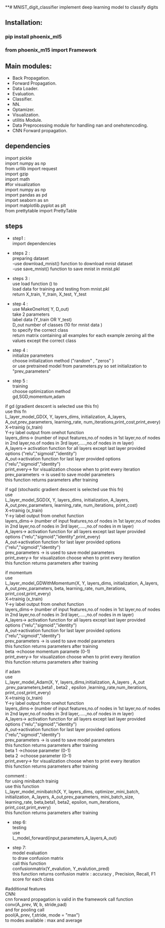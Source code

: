 **# MNIST_digit_classifier
implement deep learning model to classify digits

## Installation:
### pip install phoenix_ml5
### from phoenix_m15 import Framework


## Main modules:
* Back Propagation.
* Forward Propagation.
* Data Loader.
* Evaluation.
* Classifier.
* NN.
* Optamizer.
* Visualization.
* utilitis Module.
* Data Preprocessing module for handling nan and onehotencoding.
* CNN Forward propagation.

## dependencies<br/>
import pickle<br/>
import numpy as np<br/>
from urllib import request<br/>
import gzip<br/>
import math<br/>
#for visualization<br/>
import numpy as np<br/>
import pandas as pd<br/>
import seaborn as sn<br/>
import matplotlib.pyplot as plt<br/>
from prettytable import PrettyTable<br/>

## steps
* step1 :<br/> 
import dependencies<br/>

* steps 2 :<br/>
preparing dataset<br/>
-use download_mnist() function to download mnist dataset<br/> 
-use save_mnist() function to save mnist in mnist.pkl<br/>

* steps 3 :<br/>
use load function () to<br/>
load data for training and testing from mnist.pkl<br/>
return X_train, Y_train, X_test, Y_test<br/>

* step 4 :<br/>
use MakeOneHot( Y, D_out)<br/>
take 2 parameters<br/>
label data (Y_train OR Y_test)<br/>
D_out number of classes (10 for mnist data )<br/>
to specify the correct class<br/>
return matrix containing all examples for each example zeroing all the values except the correct class<br/>

* step 4 :<br/>
initialize parameters<br/>
choose initialization method ("random" , "zeros" )<br/>
or use pretrained model from parameters.py so set initialization to "prev_parameters"<br/>

* step 5 :<br/>
training<br/>
choose optimization method<br/>
gd,SGD,momentum,adam<br/>

if gd (gradient descent is selected use this fn)<br/>
use this fn<br/>
L_layer_model_GD(X, Y, layers_dims, initialization, A_layers, A_out,prev_parameters, learning_rate, num_iterations,print_cost,print_every)<br/>
X->trainig (x_train)<br/>
Y->y label output from onehot function<br/>
layers_dims-> (number of input features,no.of nodes in 1st layer,no.of nodes in 2nd layer,no.of nodes in 3rd layer,.....,no.of nodes in m layer)<br/>
A_layers-> activation function for all layers except last layer provided options ("relu","sigmoid","identity")<br/>
A_out->activation function for last layer provided options ("relu","sigmoid","identity")<br/>
print_every-> for visualization choose when to print every iteration<br/>
prev_parameters -> is used to save model parameters<br/>
this function returns parameters after training<br/>


if sgd (stochastic gradient descent is selected use this fn)<br/>
use<br/>
 L_layer_model_SGD(X, Y, layers_dims, initialization, A_layers, A_out,prev_parameters, learning_rate, num_iterations, print_cost)<br/>
X->trainig (x_train)<br/>
Y->y label output from onehot function<br/>
layers_dims-> (number of input features,no.of nodes in 1st layer,no.of nodes in 2nd layer,no.of nodes in 3rd layer,.....,no.of nodes in m layer)<br/>
A_layers-> activation function for all layers except last layer provided options ("relu","sigmoid","identity",print_every)<br/>
A_out->activation function for last layer provided options ("relu","sigmoid","identity")<br/>
prev_parameters -> is used to save model parameters<br/>
print_every-> for visualization choose when to print every iteration<br/>
this function returns parameters after training<br/> 


if momentum<br/>
use<br/>
 L_layer_model_GDWithMomentum(X, Y, layers_dims, initialization, A_layers, A_out,prev_parameters, beta, learning_rate, num_iterations, print_cost,print_every)<br/>
X->trainig (x_train)<br/>
Y->y label output from onehot function<br/>
layers_dims-> (number of input features,no.of nodes in 1st layer,no.of nodes in 2nd layer,no.of nodes in 3rd layer,.....,no.of nodes in m layer)<br/>
A_layers-> activation function for all layers except last layer provided options ("relu","sigmoid","identity")<br/>
A_out->activation function for last layer provided options ("relu","sigmoid","identity")<br/>
prev_parameters -> is used to save model parameters<br/>
this function returns parameters after training<br/>
beta ->choose momentum paramete (0-1)<br/>
print_every-> for visualization choose when to print every iteration<br/>
this function returns parameters after training<br/>

if adam<br/>
use<br/>
L_layer_model_Adam(X, Y, layers_dims,initialization, A_layers , A_out ,prev_parameters,beta1 , beta2 ,  epsilon ,learning_rate,num_iterations,  print_cost,print_every)<br/>
X->trainig (x_train)<br/>
Y->y label output from onehot function<br/>
layers_dims-> (number of input features,no.of nodes in 1st layer,no.of nodes in 2nd layer,no.of nodes in 3rd layer,.....,no.of nodes in m layer)<br/>
A_layers-> activation function for all layers except last layer provided options ("relu","sigmoid","identity")<br/>
A_out->activation function for last layer provided options ("relu","sigmoid","identity")<br/>
prev_parameters -> is used to save model parameters<br/> 
this function returns parameters after training <br/>
beta 1 ->choose parameter (0-1)<br/>
beta 2 ->choose parameter (0-1)<br/>
print_every-> for visualization choose when to print every iteration<br/>
this function returns parameters after training <br/>

comment :<br/>
for using minibatch trainig<br/> 
use this function<br/>
L_layer_model_minibatch(X, Y, layers_dims, optimizer_mini_batch, initialization, A_layers, A_out,prev_parameters, mini_batch_size, learning_rate, beta,beta1, beta2, epsilon, num_iterations, print_cost,print_every)<br/>
this function returns parameters after training<br/>

* step 6:<br/>
testing <br/>
use <br/>
L_model_forward(input,parameters,A_layers,A_out)<br/>


* step 7: <br/>
model evaluation<br/>
to draw confusion matrix <br/>
call this function<br/>
confusionmatrix(Y_evalution, Y_evalution_pred)<br/>
this function returns confusion matrix : accuracy , Precision, Recall, F1 score for each class <br/>




#additional features<br/>
CNN:<br/>
cnn forward propagation is valid in the framework call function <br/>
conv(A_prev, W, b, stride,pad) <br/>
and for pooling call<br/>
pool(A_prev, f,stride, mode = "max")<br/>
to modes available : max and average<br/>






